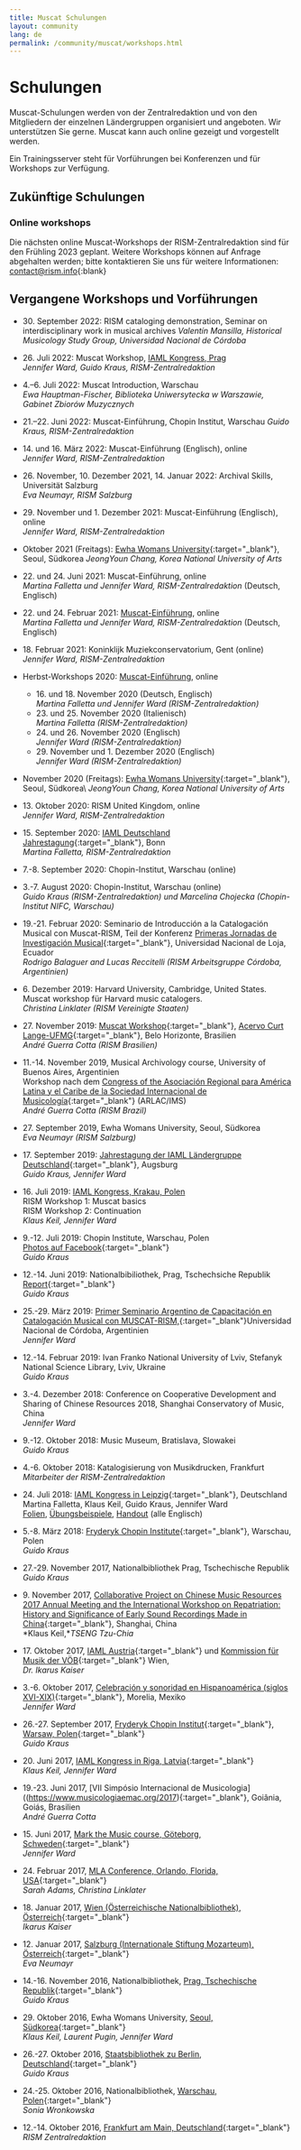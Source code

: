 ```yaml
---
title: Muscat Schulungen
layout: community
lang: de
permalink: /community/muscat/workshops.html
---
```


# Schulungen

Muscat-Schulungen werden von der Zentralredaktion und von den Mitgliedern der einzelnen Ländergruppen organisiert und angeboten. Wir unterstützen Sie gerne. Muscat kann auch online gezeigt und vorgestellt werden. 

Ein Trainingsserver steht für Vorführungen bei Konferenzen und für Workshops zur Verfügung.

## Zukünftige Schulungen


### Online workshops

Die nächsten online Muscat-Workshops der RISM-Zentralredaktion sind für den Frühling 2023 geplant. Weitere Workshops können auf Anfrage abgehalten werden; bitte kontaktieren Sie uns für weitere Informationen: [contact@rism.info](mailto:contact@rism.info){:blank}


## Vergangene Workshops und Vorführungen
* 30\. September 2022: RISM cataloging demonstration, Seminar on interdisciplinary work in musical archives 
_Valentín Mansilla, Historical Musicology Study Group, Universidad Nacional de Córdoba_

* 26\. Juli 2022: Muscat Workshop, [IAML Kongress, Prag](/publications/iaml-congresses/2022.html)  
_Jennifer Ward, Guido Kraus, RISM-Zentralredaktion_  

* 4\.–6\. Juli 2022: Muscat Introduction, Warschau  
_Ewa Hauptman-Fischer, Biblioteka Uniwersytecka w Warszawie, Gabinet Zbiorów Muzycznych_ 

* 21\.–22\. Juni 2022: Muscat-Einführung, Chopin Institut, Warschau 
*Guido Kraus, RISM-Zentralredaktion*

* 14\. und 16\. März 2022: Muscat-Einführung (Englisch), online  
*Jennifer Ward, RISM-Zentralredaktion*

* 26\. November, 10\. Dezember 2021, 14\. Januar 2022: Archival Skills, Universität Salzburg  
*Eva Neumayr, RISM Salzburg*

* 29\. November und 1\. Dezember 2021: Muscat-Einführung (Englisch), online  
*Jennifer Ward, RISM-Zentralredaktion*

* Oktober 2021 (Freitags): [Ewha Womans University](http://www.ewha.ac.kr/ewhaen/academics/music.do){:target="_blank"}, Seoul, Südkorea 
*JeongYoun Chang, Korea National University of Arts*

* 22\. und 24\. Juni 2021: Muscat-Einführung, online\
*Martina Falletta und Jennifer Ward, RISM-Zentralredaktion* (Deutsch, Englisch)

* 22\. und 24\. Februar 2021: [Muscat-Einführung](/events/2021/02/04/introductory-muscat-workshops-february-2021.html), online\
*Martina Falletta und Jennifer Ward, RISM-Zentralredaktion* (Deutsch, Englisch)

* 18\. Februar 2021: Koninklijk Muziekconservatorium, Gent (online)\
*Jennifer Ward, RISM-Zentralredaktion* 

* Herbst-Workshops 2020: [Muscat-Einführung](/events/2020/10/22/introductory-muscat-workshops-in-november-full.html), online      
     - 16\. und 18\. November 2020 (Deutsch, Englisch)     
    *Martina Falletta und Jennifer Ward (RISM-Zentralredaktion)*
    - 23\. und 25\. November 2020 (Italienisch)     
    *Martina Falletta (RISM-Zentralredaktion)*
    - 24\. und 26\. November 2020 (Englisch)     
    *Jennifer Ward (RISM-Zentralredaktion)*
    - 29\. November und 1\. Dezember 2020 (Englisch)     
    *Jennifer Ward (RISM-Zentralredaktion)*

* November 2020 (Freitags): [Ewha Womans University](http://www.ewha.ac.kr/ewhaen/academics/music.do){:target="_blank"}, Seoul, Südkorea\ 
*JeongYoun Chang, Korea National University of Arts*

* 13\. Oktober 2020: RISM United Kingdom, online\
*Jennifer Ward, RISM-Zentralredaktion*

* 15\. September 2020: [IAML Deutschland Jahrestagung](http://www.aibm.info/tagungen/2020-bonn/){:target="_blank"}, Bonn\
*Martina Falletta, RISM-Zentralredaktion*

* 7\.-8\. September 2020: Chopin-Institut, Warschau (online)

* 3\.-7\. August 2020: Chopin-Institut, Warschau (online)\
*Guido Kraus (RISM-Zentralredaktion) und Marcelina Chojecka (Chopin-Institut NIFC, Warschau)*

* 19\.-21\. Februar 2020: Seminario de Introducción a la Catalogación Musical con Muscat-RISM, Teil der Konferenz [Primeras Jornadas de Investigación Musical](https://unl.edu.ec/joim2020/ponente){:target="_blank"}, Universidad Nacional de Loja, Ecuador\
*Rodrigo Balaguer and Lucas Reccitelli (RISM Arbeitsgruppe Córdoba, Argentinien)*

* 6\. Dezember 2019: Harvard University, Cambridge, United States. Muscat workshop für Harvard music catalogers.\
*Christina Linklater (RISM Vereinigte Staaten)*

* 27\. November 2019: [Muscat Workshop](https://www.facebook.com/curtLangeUFMG/posts/355729751924800){:target="_blank"}, [Acervo Curt Lange-UFMG](https://www.ufmg.br/rededemuseus/acl/){:target="_blank"}, Belo Horizonte, Brasilien\
*André Guerra Cotta (RISM Brasilien)*

* 11\.-14\. November 2019, Musical Archivology course, University of Buenos Aires, Argentinien\
Workshop nach dem [Congress of the Asociación Regional para América Latina y el Caribe de la Sociedad Internacional de Musicología](https://web.archive.org/web/20200807231924/http://4congreso.arlac-ims.com/){:target="_blank"} (ARLAC/IMS)\
*André Guerra Cotta (RISM Brazil)*

* 27\. September 2019, Ewha Womans University, Seoul, Südkorea\
*Eva Neumayr (RISM Salzburg)*

* 17\. September 2019: [Jahrestagung der IAML Ländergruppe Deutschland](https://web.archive.org/web/20201113231253/http://www.aibm.info/tagungen/2019-augsburg/){:target="_blank"}, Augsburg\
*Guido Kraus, Jennifer Ward*

* 16\. Juli 2019: [IAML Kongress, Krakau, Polen](/publications/iaml-congresses/2019.html)\
RISM Workshop 1: Muscat basics\
RISM Workshop 2: Continuation\
*Klaus Keil, Jennifer Ward*

* 9\.-12\. Juli 2019: Chopin Institute, Warschau, Polen\
[Photos auf Facebook](https://www.facebook.com/RISM.info/posts/3032752440098913){:target="_blank"}\
*Guido Kraus*

* 12\.-14\. Juni 2019: Nationalbibiliothek, Prag, Tschechsiche Republik\
[Report](/events/2019/06/27/muscat-workshop-at-the-czech-national-library-in.html){:target="_blank"} \
*Guido Kraus*

* 25\.-29\. März 2019: [Primer Seminario Argentino de Capacitación en Catalogación Musical con MUSCAT-RISM,](http://artes.unc.edu.ar/primer-seminario-argentino-de-capacitacion-en-catalogacion-musical-con-muscat-rism/){:target="_blank"}Universidad Nacional de Córdoba, Argentinien\
*Jennifer Ward*

* 12\.-14\. Februar 2019: Ivan Franko National University of Lviv, Stefanyk National Science Library, Lviv, Ukraine  \
*Guido Kraus*

* 3\.-4\. Dezember 2018: Conference on Cooperative Development and Sharing of Chinese Resources 2018, Shanghai Conservatory of Music, China\
*Jennifer Ward*

* 9\.-12\. Oktober 2018: Music Museum, Bratislava, Slowakei\
*Guido Kraus*

* 4\.-6\. Oktober 2018: Katalogisierung von Musikdrucken, Frankfurt\
*Mitarbeiter der RISM-Zentralredaktion*

* 24\. Juli 2018: [IAML Kongress in Leipzig](https://web.archive.org/web/20180607100004/http://iaml2018.info/programme/workshops/){:target="_blank"}, Deutschland\
Martina Falletta, Klaus Keil, Guido Kraus, Jennifer Ward\
[Folien](/resources-old-website/community-content/events/2018_IAML_Leipzig/Ward_Workshop_slides_Leipzig_version.pdf), [Übungsbeispiele](/resources-old-website/community-content/events/2018_IAML_Leipzig/Ward_Leipzig_Workshop_examples.pdf), [Handout](/resources-old-website/community-content/events/2018_IAML_Leipzig/Ward_Leipzig_Handout_with_examples.pdf) (alle Englisch)

* 5\.-8\. März 2018: [Fryderyk Chopin Institute](http://en.chopin.nifc.pl/institute/){:target="_blank"}, Warschau, Polen\
*Guido Kraus*

* 27\.-29\. November 2017, Nationalbibliothek Prag, Tschechische Republik\
*Guido Kraus*

* 9\. November 2017, [Collaborative Project on Chinese Music Resources 2017 Annual Meeting and the International Workshop on Repatriation: History and Significance of Early Sound Recordings Made in China](http://www.rism.info/en/workgroups/chinese-language-region/news/201711-shanghai-meeting.html){:target="_blank"}, Shanghai, China\
*Klaus Keil,**TSENG Tzu-Chia*

* 17\. Oktober 2017, [IAML Austria](https://www.iaml.at/){:target="_blank"} und [Kommission für Musik der VÖB](http://www.univie.ac.at/voeb-kommissionen/musik/){:target="_blank"} Wien,\
*Dr. Ikarus Kaiser*

* 3\.-6\. Oktober 2017, [Celebración y sonoridad en Hispanoamérica (siglos XVI-XIX)](https://web.archive.org/web/20180606170938/http://www.enesmorelia.unam.mx/index.php/eventos-enes-campus/celebracion-y-sonoridad-en-hispanoamerica-siglos-xvi-xix-homenaje-a-jose-lopez-calo/){:target="_blank"}, Morelia, Mexiko\
*Jennifer Ward*

* 26\.-27\. September 2017, [Fryderyk Chopin Institut](https://nifc.pl/en/){:target="_blank"}, [Warsaw, Polen](https://www.facebook.com/RISM.info/posts/1798702750170561){:target="_blank"}\
*Guido Kraus*

* 20\. Juni 2017, [IAML Kongress in Riga, Latvia](https://iaml2017.lnb.lv/programme/20-june/){:target="_blank"}\
*Klaus Keil, Jennifer Ward*

* 19\.-23\. Juni 2017, [VII Simpósio Internacional de Musicologia]((https://www.musicologiaemac.org/2017){:target="_blank"}, Goiânia, Goiás, Brasilien\
*André Guerra Cotta*

* 15\. Juni 2017, [Mark the Music course, Göteborg, Schweden](http://www.smbf.nu/dok/Program.mark_the_music.pdf){:target="_blank"}\
*Jennifer Ward*

* 24\. Februar 2017, [MLA Conference, Orlando, Florida, USA](/events/2017/02/13/rism-at-the-mla-conference-in-orlando-florida.html){:target="_blank"}\
*Sarah Adams, Christina Linklater*

* 18\. Januar 2017, [Wien (Österreichische Nationalbibliothek), Österreich](/events/2017/01/26/muscat-workshops-in-austria.html){:target="_blank"}\
*Ikarus Kaiser*

* 12\. Januar 2017, [Salzburg (Internationale Stiftung Mozarteum), Österreich](/events/2017/01/26/muscat-workshops-in-austria.html){:target="_blank"}\
*Eva Neumayr*

* 14\.-16\. November 2016, Nationalbibliothek, [Prag, Tschechische Republik](/events/2016/11/21/muscat-workshop-in-prague.html){:target="_blank"}\
*Guido Kraus*

* 29\. Oktober 2016, Ewha Womans University, [Seoul, Südkorea](/events/2016/11/28/bringing-the-past-into-the-future-creating-and.html){:target="_blank"}\
*Klaus Keil, Laurent Pugin, Jennifer Ward*

* 26\.-27\. Oktober 2016, [Staatsbibliothek zu Berlin, Deutschland](https://www.facebook.com/media/set/?set=a.1349473175093523&type=3){:target="_blank"}\
*Guido Kraus*

* 24\.-25\. Oktober 2016, Nationalbibliothek, [Warschau, Polen](/events/2016/11/03/muscat-workshop-in-warsaw.html){:target="_blank"}\
*Sonia Wronkowska*

* 12\.-14\. Oktober 2016, [Frankfurt am Main, Deutschland](/events/2016/10/17/countdown-to-muscat.html){:target="_blank"}\
*RISM Zentralredaktion*
